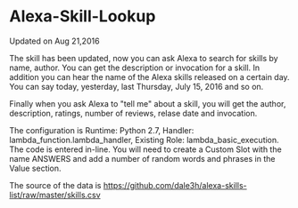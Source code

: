 # Alexa-Skill-Lookup

Updated on Aug 21,2016

The skill has been updated, now you can ask Alexa to search for skills by name, author. You can get the description or invocation for a skill. In addition you can hear the name of the Alexa skills released on a certain day. You can say today, yesterday, last Thursday, July 15, 2016 and so on.

Finally when you ask Alexa to "tell me" about a skill, you will get the author, description, ratings, number of reviews, relase date and invocation.

The configuration is Runtime: Python 2.7, Handler: lambda_function.lambda_handler, Existing Role: lambda_basic_execution.  The code is entered in-line. You will need to create a Custom Slot with the name ANSWERS and add a number of random words and phrases in the Value section.

The source of the data is https://github.com/dale3h/alexa-skills-list/raw/master/skills.csv

